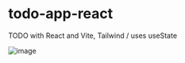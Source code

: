 # todo-app-react
TODO with React and Vite, Tailwind / uses useState


![image](https://user-images.githubusercontent.com/63697694/176792574-2fe98383-525e-47df-b6cf-2da75437866d.png)

